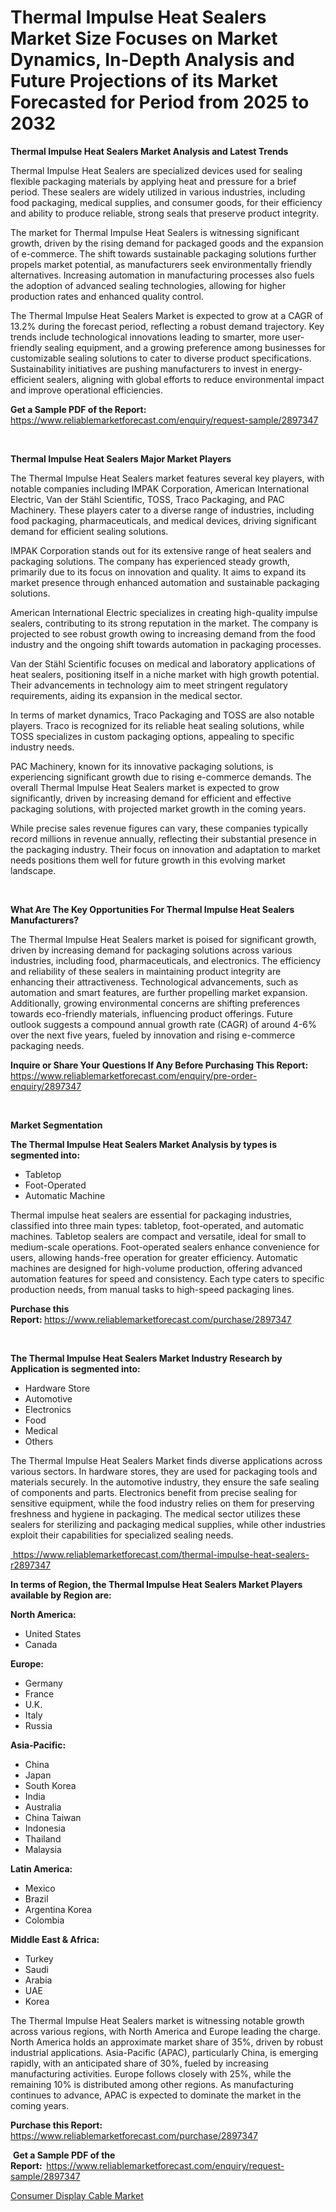 <p><h1>Thermal Impulse Heat Sealers Market Size Focuses on Market Dynamics, In-Depth Analysis and Future Projections of its Market Forecasted for Period from 2025 to 2032</h1></p><p><strong>Thermal Impulse Heat Sealers Market Analysis and Latest Trends</strong></p>
<p><p>Thermal Impulse Heat Sealers are specialized devices used for sealing flexible packaging materials by applying heat and pressure for a brief period. These sealers are widely utilized in various industries, including food packaging, medical supplies, and consumer goods, for their efficiency and ability to produce reliable, strong seals that preserve product integrity. </p><p>The market for Thermal Impulse Heat Sealers is witnessing significant growth, driven by the rising demand for packaged goods and the expansion of e-commerce. The shift towards sustainable packaging solutions further propels market potential, as manufacturers seek environmentally friendly alternatives. Increasing automation in manufacturing processes also fuels the adoption of advanced sealing technologies, allowing for higher production rates and enhanced quality control.</p><p>The Thermal Impulse Heat Sealers Market is expected to grow at a CAGR of 13.2% during the forecast period, reflecting a robust demand trajectory. Key trends include technological innovations leading to smarter, more user-friendly sealing equipment, and a growing preference among businesses for customizable sealing solutions to cater to diverse product specifications. Sustainability initiatives are pushing manufacturers to invest in energy-efficient sealers, aligning with global efforts to reduce environmental impact and improve operational efficiencies.</p></p>
<p><strong>Get a Sample PDF of the Report:&nbsp;</strong> <a href="https://www.reliablemarketforecast.com/enquiry/request-sample/2897347?utm_campaign=2316&utm_medium=2&utm_source=Github&utm_content=ia&utm_term=15032025&utm_id=thermal-impulse-heat-sealers">https://www.reliablemarketforecast.com/enquiry/request-sample/2897347</a></p>
<p>&nbsp;</p>
<p><strong>Thermal Impulse Heat Sealers Major Market Players</strong></p>
<p><p>The Thermal Impulse Heat Sealers market features several key players, with notable companies including IMPAK Corporation, American International Electric, Van der Stähl Scientific, TOSS, Traco Packaging, and PAC Machinery. These players cater to a diverse range of industries, including food packaging, pharmaceuticals, and medical devices, driving significant demand for efficient sealing solutions.</p><p>IMPAK Corporation stands out for its extensive range of heat sealers and packaging solutions. The company has experienced steady growth, primarily due to its focus on innovation and quality. It aims to expand its market presence through enhanced automation and sustainable packaging solutions.</p><p>American International Electric specializes in creating high-quality impulse sealers, contributing to its strong reputation in the market. The company is projected to see robust growth owing to increasing demand from the food industry and the ongoing shift towards automation in packaging processes.</p><p>Van der Stähl Scientific focuses on medical and laboratory applications of heat sealers, positioning itself in a niche market with high growth potential. Their advancements in technology aim to meet stringent regulatory requirements, aiding its expansion in the medical sector.</p><p>In terms of market dynamics, Traco Packaging and TOSS are also notable players. Traco is recognized for its reliable heat sealing solutions, while TOSS specializes in custom packaging options, appealing to specific industry needs.</p><p>PAC Machinery, known for its innovative packaging solutions, is experiencing significant growth due to rising e-commerce demands. The overall Thermal Impulse Heat Sealers market is expected to grow significantly, driven by increasing demand for efficient and effective packaging solutions, with projected market growth in the coming years.</p><p>While precise sales revenue figures can vary, these companies typically record millions in revenue annually, reflecting their substantial presence in the packaging industry. Their focus on innovation and adaptation to market needs positions them well for future growth in this evolving market landscape.</p></p>
<p>&nbsp;</p>
<p><strong>What Are The Key Opportunities For Thermal Impulse Heat Sealers Manufacturers?</strong></p>
<p><p>The Thermal Impulse Heat Sealers market is poised for significant growth, driven by increasing demand for packaging solutions across various industries, including food, pharmaceuticals, and electronics. The efficiency and reliability of these sealers in maintaining product integrity are enhancing their attractiveness. Technological advancements, such as automation and smart features, are further propelling market expansion. Additionally, growing environmental concerns are shifting preferences towards eco-friendly materials, influencing product offerings. Future outlook suggests a compound annual growth rate (CAGR) of around 4-6% over the next five years, fueled by innovation and rising e-commerce packaging needs.</p></p>
<p><strong>Inquire or Share Your Questions If Any Before Purchasing This Report:</strong> <a href="https://www.reliablemarketforecast.com/enquiry/pre-order-enquiry/2897347?utm_campaign=2316&utm_medium=2&utm_source=Github&utm_content=ia&utm_term=15032025&utm_id=thermal-impulse-heat-sealers">https://www.reliablemarketforecast.com/enquiry/pre-order-enquiry/2897347</a></p>
<p>&nbsp;</p>
<p><strong>Market Segmentation</strong></p>
<p><strong>The Thermal Impulse Heat Sealers Market Analysis by types is segmented into:</strong></p>
<p><ul><li>Tabletop</li><li>Foot-Operated</li><li>Automatic Machine</li></ul></p>
<p><p>Thermal impulse heat sealers are essential for packaging industries, classified into three main types: tabletop, foot-operated, and automatic machines. Tabletop sealers are compact and versatile, ideal for small to medium-scale operations. Foot-operated sealers enhance convenience for users, allowing hands-free operation for greater efficiency. Automatic machines are designed for high-volume production, offering advanced automation features for speed and consistency. Each type caters to specific production needs, from manual tasks to high-speed packaging lines.</p></p>
<p><strong>Purchase this Report:&nbsp;</strong><a href="https://www.reliablemarketforecast.com/purchase/2897347?utm_campaign=2316&utm_medium=2&utm_source=Github&utm_content=ia&utm_term=15032025&utm_id=thermal-impulse-heat-sealers">https://www.reliablemarketforecast.com/purchase/2897347</a></p>
<p>&nbsp;</p>
<p><strong>The Thermal Impulse Heat Sealers Market Industry Research by Application is segmented into:</strong></p>
<p><ul><li>Hardware Store</li><li>Automotive</li><li>Electronics</li><li>Food</li><li>Medical</li><li>Others</li></ul></p>
<p><p>The Thermal Impulse Heat Sealers Market finds diverse applications across various sectors. In hardware stores, they are used for packaging tools and materials securely. In the automotive industry, they ensure the safe sealing of components and parts. Electronics benefit from precise sealing for sensitive equipment, while the food industry relies on them for preserving freshness and hygiene in packaging. The medical sector utilizes these sealers for sterilizing and packaging medical supplies, while other industries exploit their capabilities for specialized sealing needs.</p></p>
<p><a href="https://www.reliablemarketforecast.com/thermal-impulse-heat-sealers-r2897347?utm_campaign=2316&utm_medium=2&utm_source=Github&utm_content=ia&utm_term=15032025&utm_id=thermal-impulse-heat-sealers">&nbsp;https://www.reliablemarketforecast.com/thermal-impulse-heat-sealers-r2897347</a></p>
<p><strong>In terms of Region, the Thermal Impulse Heat Sealers Market Players available by Region are:</strong></p>
<p>
    <p> <strong> North America: </strong>
        <ul>
            <li>United States</li>
            <li>Canada</li>
        </ul>
        </p> 
    <p> <strong> Europe: </strong>
        <ul>
            <li>Germany</li>
            <li>France</li>
            <li>U.K.</li>
            <li>Italy</li>
            <li>Russia</li>
        </ul>
        </p> 
    <p> <strong> Asia-Pacific: </strong>
        <ul>
            <li>China</li>
            <li>Japan</li>
            <li>South Korea</li>
            <li>India</li>
            <li>Australia</li>
            <li>China Taiwan</li>
            <li>Indonesia</li>
            <li>Thailand</li>
            <li>Malaysia</li>
        </ul>
        </p> 
    <p> <strong> Latin America: </strong>
        <ul>
            <li>Mexico</li>
            <li>Brazil</li>
            <li>Argentina Korea</li>
            <li>Colombia</li>
        </ul>
        </p> 
    <p> <strong> Middle East & Africa: </strong>
        <ul>
            <li>Turkey</li>
            <li>Saudi</li>
            <li>Arabia</li>
            <li>UAE</li>
            <li>Korea</li>
        </ul>
    </p>
    </p>
<p><p>The Thermal Impulse Heat Sealers market is witnessing notable growth across various regions, with North America and Europe leading the charge. North America holds an approximate market share of 35%, driven by robust industrial applications. Asia-Pacific (APAC), particularly China, is emerging rapidly, with an anticipated share of 30%, fueled by increasing manufacturing activities. Europe follows closely with 25%, while the remaining 10% is distributed among other regions. As manufacturing continues to advance, APAC is expected to dominate the market in the coming years.</p></p>
<p><strong>Purchase this Report: </strong><a href="https://www.reliablemarketforecast.com/purchase/2897347?utm_campaign=2316&utm_medium=2&utm_source=Github&utm_content=ia&utm_term=15032025&utm_id=thermal-impulse-heat-sealers">https://www.reliablemarketforecast.com/purchase/2897347</a></p>
<p>&nbsp;<strong>Get a Sample PDF of the Report:&nbsp;&nbsp;</strong><a href="https://www.reliablemarketforecast.com/enquiry/request-sample/2897347?utm_campaign=2316&utm_medium=2&utm_source=Github&utm_content=ia&utm_term=15032025&utm_id=thermal-impulse-heat-sealers">https://www.reliablemarketforecast.com/enquiry/request-sample/2897347</a></p>
<p><strong></strong></p>
<p><p><a href="https://github.com/sungbruington660/Market-Research-Report-List-1/blob/main/consumer-display-cable-market.md?utm_campaign=2316&utm_medium=2&utm_source=Github&utm_content=ia&utm_term=15032025&utm_id=thermal-impulse-heat-sealers">Consumer Display Cable Market</a></p></p>